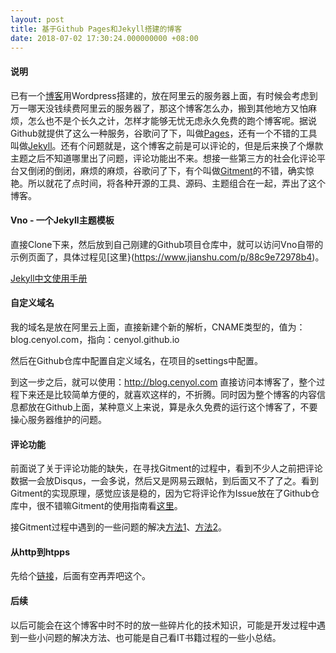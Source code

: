 ```yaml
---
layout: post
title: 基于Github Pages和Jekyll搭建的博客
date: 2018-07-02 17:30:24.000000000 +08:00
---
```


#### 说明

已有一个[博客](https://cenyol.com)用Wordpress搭建的，放在阿里云的服务器上面，有时候会考虑到万一哪天没钱续费阿里云的服务器了，那这个博客怎么办，搬到其他地方又怕麻烦，怎么也不是个长久之计，怎样才能够无忧无虑永久免费的跑个博客呢。据说Github就提供了这么一种服务，谷歌问了下，叫做[Pages](https://help.github.com/categories/github-pages-basics)，还有一个不错的工具叫做[Jekyll](https://jekyllrb.com)。还有个问题就是，这个博客之前是可以评论的，但是后来换了个爆款主题之后不知道哪里出了问题，评论功能出不来。想接一些第三方的社会化评论平台又倒闭的倒闭，麻烦的麻烦，谷歌问了下，有个叫做[Gitment](https://github.com/imsun/gitment)的不错，确实惊艳。所以就花了点时间，将各种开源的工具、源码、主题组合在一起，弄出了这个博客。

#### Vno - 一个Jekyll主题模板

直接Clone下来，然后放到自己刚建的Github项目仓库中，就可以访问Vno自带的示例页面了，具体过程见[这里}(https://www.jianshu.com/p/88c9e72978b4)。

[Jekyll中文使用手册](https://jekyllcn.com)

#### 自定义域名

我的域名是放在阿里云上面，直接新建个新的解析，CNAME类型的，值为：blog.cenyol.com，指向：cenyol.github.io

然后在Github仓库中配置自定义域名，在项目的settings中配置。

到这一步之后，就可以使用：http://blog.cenyol.com 直接访问本博客了，整个过程下来还是比较简单方便的，就喜欢这样的，不折腾。同时因为整个博客的内容信息都放在Github上面，某种意义上来说，算是永久免费的运行这个博客了，不要操心服务器维护的问题。

#### 评论功能

前面说了关于评论功能的缺失，在寻找Gitment的过程中，看到不少人之前把评论数据一会放Disqus，一会多说，然后又是网易云跟帖，到后面又不了了之。看到Gitment的实现原理，感觉应该是稳的，因为它将评论作为Issue放在了Github仓库中，很不错嘛Gitment的使用指南看[这里](https://imsun.net/posts/gitment-introduction)。

接Gitment过程中遇到的一些问题的解决[方法1](http://liujinkai.com/2017/10/24/gitment-pinglun-chajian)、[方法2](http://xichen.pub/2018/01/31/2018-01-31-gitment)。

#### 从http到htpps

先给个[链接](https://imququ.com/post/letsencrypt-certificate.html)，后面有空再弄吧这个。

#### 后续

以后可能会在这个博客中时不时的放一些碎片化的技术知识，可能是开发过程中遇到一些小问题的解决方法、也可能是自己看IT书籍过程的一些小总结。
